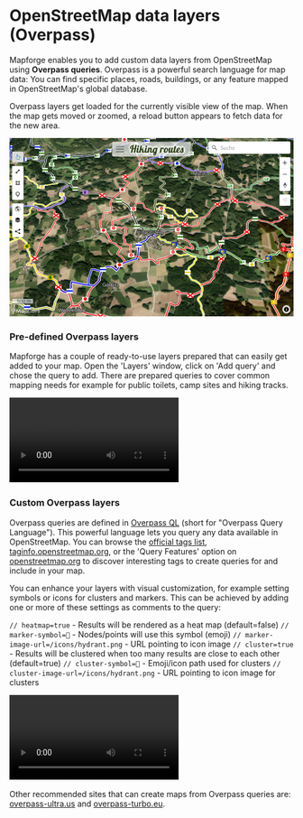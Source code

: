# OpenStreetMap data layers (Overpass)

Mapforge enables you to add custom data layers from OpenStreetMap using **Overpass queries**. Overpass is a powerful search language for map data: You can find specific places, roads, buildings, or any feature mapped in OpenStreetMap's global database.

Overpass layers get loaded for the currently visible view of the map. When the map gets moved or zoomed, a reload button appears to fetch data for the new area.  

![Overpass example](https://raw.githubusercontent.com/mapforge-org/mapforge/refs/heads/main/docs/tutorials/overpass1.png)

### Pre-defined Overpass layers 

Mapforge has a couple of ready-to-use layers prepared that can easily get added to your map. 
Open the 'Layers' window, click on 'Add query' and chose the query to add. 
There are prepared queries to cover common mapping needs for example for public toilets, camp sites and hiking tracks.

<video controls>
  <source src="https://raw.githubusercontent.com/mapforge-org/mapforge/refs/heads/main/docs/tutorials/overpass_predefined.mp4" type="video/mp4">
  Your browser does not support the video tag.
</video>

### Custom Overpass layers

Overpass queries are defined in [Overpass QL](https://wiki.openstreetmap.org/wiki/Overpass_API/Overpass_QL) (short for "Overpass Query Language"). 
This powerful language lets you query any data available in OpenStreetMap. You can browse the [official tags list]([https://wiki.openstreetmap.org/wiki/Map_features), [taginfo.openstreetmap.org](https://taginfo.openstreetmap.org/), or the 'Query Features' option on [openstreetmap.org](https://openstreetmap.org) to discover interesting tags to create queries for and include in your map. 

You can enhance your layers with visual customization, for example setting symbols or icons for clusters and markers. This can be achieved by adding one or more of these 
settings as comments to the query:

`// heatmap=true` - Results will be rendered as a heat map (default=false)
`// marker-symbol=🍻` - Nodes/points will use this symbol (emoji)
`// marker-image-url=/icons/hydrant.png` - URL pointing to icon image
`// cluster=true` - Results will be clustered when too many results are close to each other (default=true)
`// cluster-symbol=🍻` - Emoji/icon path used for clusters 
`// cluster-image-url=/icons/hydrant.png` - URL pointing to icon image for clusters

<video controls>
  <source src="https://raw.githubusercontent.com/mapforge-org/mapforge/refs/heads/main/docs/tutorials/overpass_custom.mp4" type="video/mp4">
  Your browser does not support the video tag.
</video>

Other recommended sites that can create maps from Overpass queries are: [overpass-ultra.us](https://overpass-ultra.us) and [overpass-turbo.eu](https://overpass-turbo.eu).